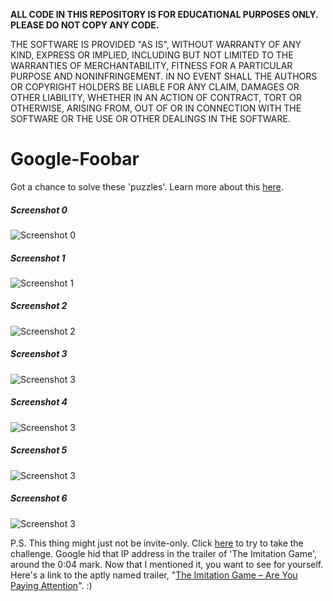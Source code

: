 **ALL CODE IN THIS REPOSITORY IS FOR EDUCATIONAL PURPOSES ONLY. PLEASE DO NOT COPY ANY CODE.**

THE SOFTWARE IS PROVIDED "AS IS", WITHOUT WARRANTY OF ANY KIND, EXPRESS OR IMPLIED, INCLUDING BUT NOT LIMITED TO THE WARRANTIES OF MERCHANTABILITY, FITNESS FOR A PARTICULAR PURPOSE AND NONINFRINGEMENT. IN NO EVENT SHALL THE AUTHORS OR COPYRIGHT HOLDERS BE LIABLE FOR ANY CLAIM, DAMAGES OR OTHER LIABILITY, WHETHER IN AN ACTION OF CONTRACT, TORT OR OTHERWISE, ARISING FROM, OUT OF OR IN CONNECTION WITH THE SOFTWARE OR THE USE OR OTHER DEALINGS IN THE SOFTWARE.

# Google-Foobar
Got a chance to solve these 'puzzles'. Learn more about this [here](http://thehustle.co/the-secret-google-interview-that-landed-me-a-job).

##### Screenshot 0
![Screenshot 0](https://github.com/dray92/Google-Foobar/blob/master/screenshots/Foobar_0.png)

##### Screenshot 1
![Screenshot 1](https://github.com/dray92/Google-Foobar/blob/master/screenshots/Foobar_1.png)

##### Screenshot 2
![Screenshot 2](https://github.com/dray92/Google-Foobar/blob/master/screenshots/Foobar_2.png)

##### Screenshot 3
![Screenshot 3](https://github.com/dray92/Google-Foobar/blob/master/screenshots/Foobar_3.png)

##### Screenshot 4
![Screenshot 3](https://github.com/dray92/Google-Foobar/blob/master/screenshots/Foobar_4.png)

##### Screenshot 5
![Screenshot 3](https://github.com/dray92/Google-Foobar/blob/master/screenshots/Foobar_5.png)

##### Screenshot 6
![Screenshot 3](https://github.com/dray92/Google-Foobar/blob/master/screenshots/Foobar_6.png)


P.S. This thing might just not be invite-only. Click [here](http://146.148.62.204/) to try to take the challenge. Google hid that IP address in the trailer of 'The Imitation Game', around the 0:04 mark. Now that I mentioned it, you want to see for yourself. Here's a link to the aptly named trailer, "[The Imitation Game – Are You Paying Attention](https://www.youtube.com/watch?v=sXKl3qu10-s)". :)
